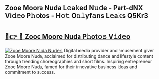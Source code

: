 ## Zooe Moore Nuda L𝚎a𝚔ed N𝚞𝚍e - Part-dNX Vi𝚍𝚎o P𝚑𝚘tos - H𝚘𝚝 O𝚗𝚕yf𝚊ns L𝚎a𝚔s Q5Kr3

# <h2><a href="http://kf1fqq.oniu.top/?m=Zooe+Moore+Nuda">🔗👉 🔴 Zooe Moore Nuda P𝚑ot𝚘𝚜 V𝚒d𝚎o</a></h2>

[![Zooe Moore Nuda Nu𝚍e𝚜](https://i.imgur.com/0qMVB7G.gif)](http://kf1fqq.oniu.top/?m=Zooe+Moore+Nuda)
Digital media provider and amusement giver Zooe Moore Nuda, acclaimed for distributing dance and lifestyle content through trending choreographies and short films. Inspiring entrepreneur Zooe Moore Nuda, famed for their innovative business ideas and commitment to success.  
